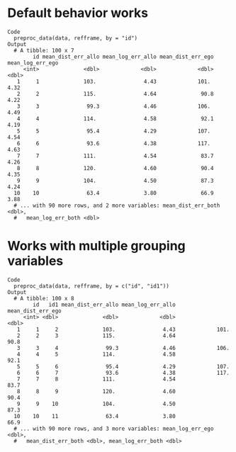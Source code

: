 # Default behavior works

    Code
      preproc_data(data, refframe, by = "id")
    Output
      # A tibble: 100 x 7
            id mean_dist_err_allo mean_log_err_allo mean_dist_err_ego mean_log_err_ego
         <int>              <dbl>             <dbl>             <dbl>            <dbl>
       1     1              103.               4.43             101.              4.32
       2     2              115.               4.64              90.8             4.22
       3     3               99.3              4.46             106.              4.49
       4     4              114.               4.58              92.1             4.19
       5     5               95.4              4.29             107.              4.54
       6     6               93.6              4.38             117.              4.63
       7     7              111.               4.54              83.7             4.26
       8     8              120.               4.60              90.4             4.35
       9     9              104.               4.50              87.3             4.24
      10    10               63.4              3.80              66.9             3.88
      # ... with 90 more rows, and 2 more variables: mean_dist_err_both <dbl>,
      #   mean_log_err_both <dbl>

# Works with multiple grouping variables

    Code
      preproc_data(data, refframe, by = c("id", "id1"))
    Output
      # A tibble: 100 x 8
            id   id1 mean_dist_err_allo mean_log_err_allo mean_dist_err_ego
         <int> <dbl>              <dbl>             <dbl>             <dbl>
       1     1     2              103.               4.43             101. 
       2     2     3              115.               4.64              90.8
       3     3     4               99.3              4.46             106. 
       4     4     5              114.               4.58              92.1
       5     5     6               95.4              4.29             107. 
       6     6     7               93.6              4.38             117. 
       7     7     8              111.               4.54              83.7
       8     8     9              120.               4.60              90.4
       9     9    10              104.               4.50              87.3
      10    10    11               63.4              3.80              66.9
      # ... with 90 more rows, and 3 more variables: mean_log_err_ego <dbl>,
      #   mean_dist_err_both <dbl>, mean_log_err_both <dbl>

